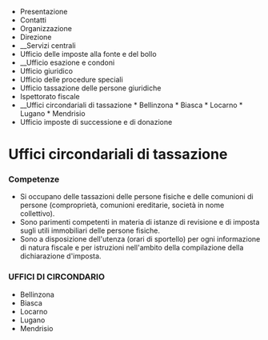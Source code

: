   * Presentazione
  * Contatti
  * Organizzazione
  * Direzione
  *  __Servizi centrali
  * Ufficio delle imposte alla fonte e del bollo
  *  __Ufficio esazione e condoni
  * Ufficio giuridico
  * Ufficio delle procedure speciali
  * Ufficio tassazione delle persone giuridiche
  * Ispettorato fiscale
  *  __Uffici circondariali di tassazione
    * Bellinzona
    * Biasca
    * Locarno
    * Lugano
    * Mendrisio
  * Ufficio imposte di successione e di donazione

#  Uffici circondariali di tassazione

###  Competenze

  * Si occupano delle tassazioni delle persone fisiche e delle comunioni di persone (comproprietà, comunioni ereditarie, società in nome collettivo).
  * Sono parimenti competenti in materia di istanze di revisione e di imposta sugli utili immobiliari delle persone fisiche.
  * Sono a disposizione dell'utenza (orari di sportello) per ogni informazione di natura fiscale e per istruzioni nell'ambito della compilazione della dichiarazione d'imposta.

###  UFFICI DI CIRCONDARIO

  * Bellinzona
  * Biasca
  * Locarno
  * Lugano
  * Mendrisio


